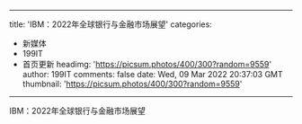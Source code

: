 
---
title: 'IBM：2022年全球银行与金融市场展望'
categories: 
 - 新媒体
 - 199IT
 - 首页更新
headimg: 'https://picsum.photos/400/300?random=9559'
author: 199IT
comments: false
date: Wed, 09 Mar 2022 20:37:03 GMT
thumbnail: 'https://picsum.photos/400/300?random=9559'
---

<div>   
IBM：2022年全球银行与金融市场展望  
</div>
            
